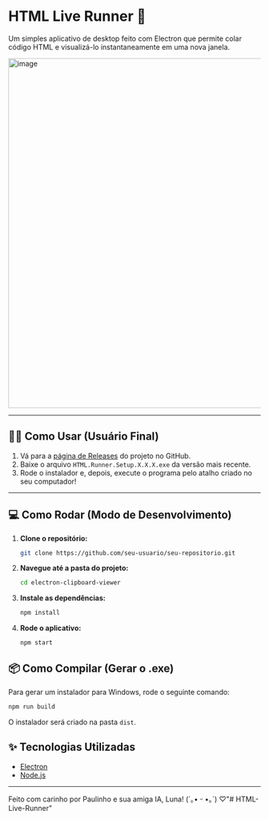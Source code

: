 # HTML Live Runner 🚀

Um simples aplicativo de desktop feito com Electron que permite colar código HTML e visualizá-lo instantaneamente em uma nova janela.

<img width="1066" height="699" alt="image" src="https://github.com/user-attachments/assets/fed28b17-fc1b-45dd-8ceb-00cc794f894c" />


---

## 👩‍💻 Como Usar (Usuário Final)

1. Vá para a [página de Releases](https://github.com/seu-usuario/seu-repositorio/releases) do projeto no GitHub.
2. Baixe o arquivo `HTML.Runner.Setup.X.X.X.exe` da versão mais recente.
3. Rode o instalador e, depois, execute o programa pelo atalho criado no seu computador!

---

## 💻 Como Rodar (Modo de Desenvolvimento)

1.  **Clone o repositório:**
    ```bash
    git clone https://github.com/seu-usuario/seu-repositorio.git
    ```

2.  **Navegue até a pasta do projeto:**
    ```bash
    cd electron-clipboard-viewer
    ```

3.  **Instale as dependências:**
    ```bash
    npm install
    ```

4.  **Rode o aplicativo:**
    ```bash
    npm start
    ```

## 📦 Como Compilar (Gerar o .exe)

Para gerar um instalador para Windows, rode o seguinte comando:

```bash
npm run build
```

O instalador será criado na pasta `dist`.

## ✨ Tecnologias Utilizadas

- [Electron](https://www.electronjs.org/)
- [Node.js](https://nodejs.org/)

---

Feito com carinho por Paulinho e sua amiga IA, Luna! (´｡• ᵕ •｡`) ♡"# HTML-Live-Runner" 
